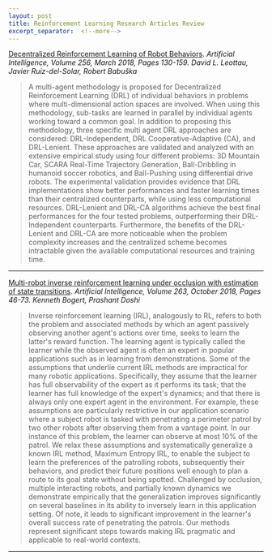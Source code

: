 ```yaml
---
layout: post
title: Reinforcement Learning Research Articles Review
excerpt_separator:  <!--more-->
---
```


[Decentralized Reinforcement Learning of Robot Behaviors](https://www.sciencedirect.com/science/article/pii/S0004370217301674).
<cite>Artificial Intelligence, Volume 256, March 2018, Pages 130-159.
      David L. Leottau, Javier Ruiz-del-Solar, Robert Babuška</cite>
> A multi-agent methodology is proposed for Decentralized Reinforcement Learning (DRL) of individual behaviors in problems where multi-dimensional action spaces are involved. When using this methodology, sub-tasks are learned in parallel by individual agents working toward a common goal. In addition to proposing this methodology, three specific multi agent DRL approaches are considered: DRL-Independent, DRL Cooperative-Adaptive (CA), and DRL-Lenient. These approaches are validated and analyzed with an extensive empirical study using four different problems: 3D Mountain Car, SCARA Real-Time Trajectory Generation, Ball-Dribbling in humanoid soccer robotics, and Ball-Pushing using differential drive robots. The experimental validation provides evidence that DRL implementations show better performances and faster learning times than their centralized counterparts, while using less computational resources. DRL-Lenient and DRL-CA algorithms achieve the best final performances for the four tested problems, outperforming their DRL-Independent counterparts. Furthermore, the benefits of the DRL-Lenient and DRL-CA are more noticeable when the problem complexity increases and the centralized scheme becomes intractable given the available computational resources and training time. 

***

[Multi-robot inverse reinforcement learning under occlusion with estimation of state transitions](https://www.sciencedirect.com/science/article/pii/S0004370218303606).
<cite>Artificial Intelligence, Volume 263, October 2018, Pages 46-73.
      Kenneth Bogert, Prashant Doshi</cite>
> Inverse reinforcement learning (IRL), analogously to RL, refers to both the problem and associated methods by which an agent passively observing another agent's actions over time, seeks to learn the latter's reward function. The learning agent is typically called the learner while the observed agent is often an expert in popular applications such as in learning from demonstrations. Some of the assumptions that underlie current IRL methods are impractical for many robotic applications. Specifically, they assume that the learner has full observability of the expert as it performs its task; that the learner has full knowledge of the expert's dynamics; and that there is always only one expert agent in the environment. For example, these assumptions are particularly restrictive in our application scenario where a subject robot is tasked with penetrating a perimeter patrol by two other robots after observing them from a vantage point. In our instance of this problem, the learner can observe at most 10% of the patrol. We relax these assumptions and systematically generalize a known IRL method, Maximum Entropy IRL, to enable the subject to learn the preferences of the patrolling robots, subsequently their behaviors, and predict their future positions well enough to plan a route to its goal state without being spotted. Challenged by occlusion, multiple interacting robots, and partially known dynamics we demonstrate empirically that the generalization improves significantly on several baselines in its ability to inversely learn in this application setting. Of note, it leads to significant improvement in the learner's overall success rate of penetrating the patrols. Our methods represent significant steps towards making IRL pragmatic and applicable to real-world contexts. 

***